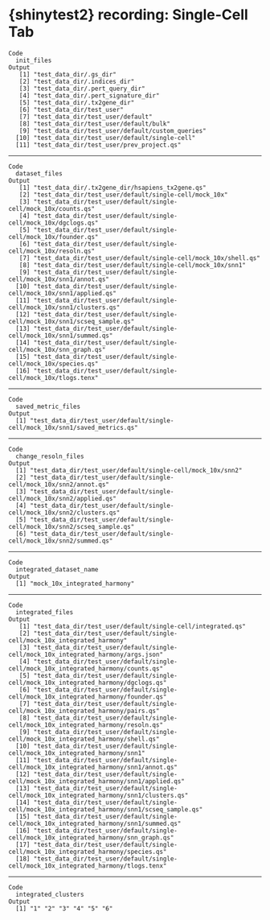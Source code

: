 # {shinytest2} recording: Single-Cell Tab

    Code
      init_files
    Output
       [1] "test_data_dir/.gs_dir"                         
       [2] "test_data_dir/.indices_dir"                    
       [3] "test_data_dir/.pert_query_dir"                 
       [4] "test_data_dir/.pert_signature_dir"             
       [5] "test_data_dir/.tx2gene_dir"                    
       [6] "test_data_dir/test_user"                       
       [7] "test_data_dir/test_user/default"               
       [8] "test_data_dir/test_user/default/bulk"          
       [9] "test_data_dir/test_user/default/custom_queries"
      [10] "test_data_dir/test_user/default/single-cell"   
      [11] "test_data_dir/test_user/prev_project.qs"       

---

    Code
      dataset_files
    Output
       [1] "test_data_dir/.tx2gene_dir/hsapiens_tx2gene.qs"                           
       [2] "test_data_dir/test_user/default/single-cell/mock_10x"                     
       [3] "test_data_dir/test_user/default/single-cell/mock_10x/counts.qs"           
       [4] "test_data_dir/test_user/default/single-cell/mock_10x/dgclogs.qs"          
       [5] "test_data_dir/test_user/default/single-cell/mock_10x/founder.qs"          
       [6] "test_data_dir/test_user/default/single-cell/mock_10x/resoln.qs"           
       [7] "test_data_dir/test_user/default/single-cell/mock_10x/shell.qs"            
       [8] "test_data_dir/test_user/default/single-cell/mock_10x/snn1"                
       [9] "test_data_dir/test_user/default/single-cell/mock_10x/snn1/annot.qs"       
      [10] "test_data_dir/test_user/default/single-cell/mock_10x/snn1/applied.qs"     
      [11] "test_data_dir/test_user/default/single-cell/mock_10x/snn1/clusters.qs"    
      [12] "test_data_dir/test_user/default/single-cell/mock_10x/snn1/scseq_sample.qs"
      [13] "test_data_dir/test_user/default/single-cell/mock_10x/snn1/summed.qs"      
      [14] "test_data_dir/test_user/default/single-cell/mock_10x/snn_graph.qs"        
      [15] "test_data_dir/test_user/default/single-cell/mock_10x/species.qs"          
      [16] "test_data_dir/test_user/default/single-cell/mock_10x/tlogs.tenx"          

---

    Code
      saved_metric_files
    Output
      [1] "test_data_dir/test_user/default/single-cell/mock_10x/snn1/saved_metrics.qs"

---

    Code
      change_resoln_files
    Output
      [1] "test_data_dir/test_user/default/single-cell/mock_10x/snn2"                
      [2] "test_data_dir/test_user/default/single-cell/mock_10x/snn2/annot.qs"       
      [3] "test_data_dir/test_user/default/single-cell/mock_10x/snn2/applied.qs"     
      [4] "test_data_dir/test_user/default/single-cell/mock_10x/snn2/clusters.qs"    
      [5] "test_data_dir/test_user/default/single-cell/mock_10x/snn2/scseq_sample.qs"
      [6] "test_data_dir/test_user/default/single-cell/mock_10x/snn2/summed.qs"      

---

    Code
      integrated_dataset_name
    Output
      [1] "mock_10x_integrated_harmony"

---

    Code
      integrated_files
    Output
       [1] "test_data_dir/test_user/default/single-cell/integrated.qs"                                   
       [2] "test_data_dir/test_user/default/single-cell/mock_10x_integrated_harmony"                     
       [3] "test_data_dir/test_user/default/single-cell/mock_10x_integrated_harmony/args.json"           
       [4] "test_data_dir/test_user/default/single-cell/mock_10x_integrated_harmony/counts.qs"           
       [5] "test_data_dir/test_user/default/single-cell/mock_10x_integrated_harmony/dgclogs.qs"          
       [6] "test_data_dir/test_user/default/single-cell/mock_10x_integrated_harmony/founder.qs"          
       [7] "test_data_dir/test_user/default/single-cell/mock_10x_integrated_harmony/pairs.qs"            
       [8] "test_data_dir/test_user/default/single-cell/mock_10x_integrated_harmony/resoln.qs"           
       [9] "test_data_dir/test_user/default/single-cell/mock_10x_integrated_harmony/shell.qs"            
      [10] "test_data_dir/test_user/default/single-cell/mock_10x_integrated_harmony/snn1"                
      [11] "test_data_dir/test_user/default/single-cell/mock_10x_integrated_harmony/snn1/annot.qs"       
      [12] "test_data_dir/test_user/default/single-cell/mock_10x_integrated_harmony/snn1/applied.qs"     
      [13] "test_data_dir/test_user/default/single-cell/mock_10x_integrated_harmony/snn1/clusters.qs"    
      [14] "test_data_dir/test_user/default/single-cell/mock_10x_integrated_harmony/snn1/scseq_sample.qs"
      [15] "test_data_dir/test_user/default/single-cell/mock_10x_integrated_harmony/snn1/summed.qs"      
      [16] "test_data_dir/test_user/default/single-cell/mock_10x_integrated_harmony/snn_graph.qs"        
      [17] "test_data_dir/test_user/default/single-cell/mock_10x_integrated_harmony/species.qs"          
      [18] "test_data_dir/test_user/default/single-cell/mock_10x_integrated_harmony/tlogs.tenx"          

---

    Code
      integrated_clusters
    Output
      [1] "1" "2" "3" "4" "5" "6"

